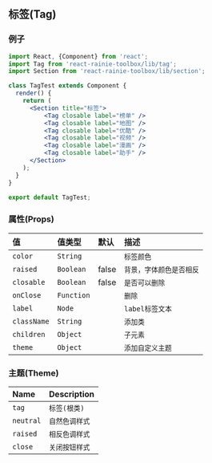 ## 标签(Tag)

### 例子

```jsx
import React, {Component} from 'react';
import Tag from 'react-rainie-toolbox/lib/tag';
import Section from 'react-rainie-toolbox/lib/section';

class TagTest extends Component {
  render() {
    return (
      <Section title="标签">
          <Tag closable label="榜单" />
          <Tag closable label="地图" />
          <Tag closable label="优酷" />
          <Tag closable label="视频" />
          <Tag closable label="漫画" />
          <Tag closable label="助手" />
      </Section>
    );
  }
}

export default TagTest;
```

### 属性(Props)

值           | 值类型        | 默认    | 描述
:---------- | :--------- | :---- | :------------
`color`     | `String`   |       | `标签颜色`
`raised`    | `Boolean`  | false | `背景，字体颜色是否相反`
`closable`  | `Boolean`  | false | `是否可以删除`
`onClose`   | `Function` |       | `删除`
`label`     | `Node`     |       | `label标签文本`
`className` | `String`   |       | `添加类`
`children`  | `Object`   |       | `子元素`
`theme`     | `Object`   |       | `添加自定义主题`

### 主题(Theme)

Name      | Description
:-------- | :----------
`tag`     | `标签(根类)`
`neutral` | `自然色调样式`
`raised`  | `相反色调样式`
`close`   | `关闭按钮样式`
